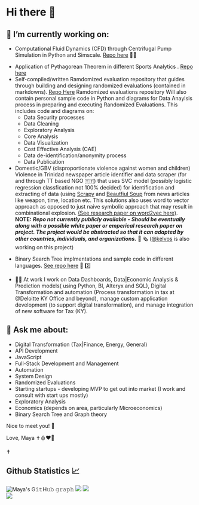 # Hi there 👋 
## 🔭 I’m currently working on:
  - Computational Fluid Dynamics (CFD) through Centrifugal Pump Simulation in Python and Simscale. [Repo here](https://github.com/mcrd25/CFD-cpump) 👩‍🔬
 <!-- - Compiling list of publicly available Economic based research papers (but not private to associations such as AEA) and my own research, such as "How development policies affect the generation of new start ups". This repository will also include simple economic calculation/analysis scripts in python. [Economics Repo here](https://github.com/mcrd25/Economic-Resources)-->
  - Application of Pythagorean Theorem in different Sports Analytics . [Repo here](https://github.com/mcrd25/pythagexp-sports)
  - Self-compiled/written Ramdomized evaluation repository that guides through building and designing randomized evaluations (contained in markdowns). [Repo Here](https://github.com/mcrd25/randomized-evaluations) 
    Ramdomized evaluations repository Will also contain personal sample code in Python and diagrams for Data Anaylsis process in preparing and executing Randomized Evaluations. This includes code and diagrams on: 
    - Data Security processes
    - Data Cleaning
    - Exploratory Analysis
    - Core Analysis
    - Data Visualization
    - Cost Effective Analysis (CAE)
    - Data de-identification/anonymity process
    - Data Publication
- Domestic/GBV (disproportionate violence against women and children)  Violence in Trinidad newspaper article identifier and data scraper (for and through TT based NGO 🇹🇹) that uses SVC model (possibly logistic regression classfication not 100% decided) for identification and extracting of  data (using [Scrapy](https://scrapy.org/) and [Beautfiul Soup](https://beautiful-soup-4.readthedocs.io/en/latest/) from news articles like weapon, time, location etc. This solutions also uses word to vector approach as opposed to just naive symbolic approach that may result in combinational explosion. [(See research paper on word2vec here)](https://www.researchgate.net/publication/234131319_Efficient_Estimation_of_Word_Representations_in_Vector_Space). **NOTE:** ***__Repo not currently publicly available - Should be eventually along with a possible white paper or emperical research paper on project. The project would be abstracted so that it can adapted by other countries, individuals, and organizations.__*** 📰 🗞️ ([@kelvos](https://github.com/Kelvos) is also working on this project)
<!--  - Covid 19 detection guide from chest x-rays using Convolutional Neural Networks. (Yes I know covid-19 is basically not a thing anymore, which is exactly why this is a fun project). [See Repo Here](https://github.com/mcrd25/CNN-for-C19-chestxray-detection) 🧪 👩‍🔬
  -  Profit analysis using Economic Value Added (EVA) and TVM, that uses financial statements as input. This project is based in python (makes use of tensorflow as well) and I will make Jupyter notebooks available for finance professionals to easily navigate the analysis tutorial. **NOTE:** ***__No repo yet. Coming soon__***
  -  Replicated and abstracted analysis of how insurance coverage policies impact pharmaceutical innovation based on [This research](https://www.aeaweb.org/articles?id=10.1257/aeri.20210063&&from=f) 📜 **NOTE:** ***Initial stages of project, no repo yet*** -->
  -  Binary Search Tree implmentations and sample code in different languages. [See repo here](https://github.com/mcrd25/bst) 🌲 2️⃣
<!--  -  Predicting Bitcoin Price Variations using Bayesian Regression = - **NOTE:** ***__no repo yet__*** 🪙
  -  Trying to updated current [Personal Projects Repo (compiled list of all decent projects on my github)](https://github.com/mcrd25/Personal-Projects)-->
  -  🧑‍💼 At work I work on Data Dashboards, Data|Economic Analysis & Prediction models( using Python, BI, Alteryx and SQL), Digital Transformation and automation (Process transformation in tax at @Deloitte KY Office and beyond), manage custom application development (to support digital transformation), and manage integration of new software for Tax (KY).
 



## 💬 Ask me about:
  - Digital Transformation (Tax|Finance, Energy, General)
  - API Development
  - JavaScript
  - Full-Stack Development and Management
  - Automation
  - System Design
  - Randomized Evaluations
  - Starting startups - developing MVP to get out into market (I work and consult with start ups mostly)
  - Exploratory Analysis
  - Economics (depends on area, particularly Microeconomics)
  - Binary Search Tree and Graph theory



<!--
**mcrd25/mcrd25** is a ✨ _special_ ✨ repository because its `README.md` (this file) appears on your GitHub profile.

Here are some ideas to get you started:

- 🔭 I’m currently working on ...
- 🌱 I’m currently learning ...
- 👯 I’m looking to collaborate on ...
- 🤔 I’m looking for help with ...
- 💬 Ask me about ...
- 📫 How to reach me: ...
- ⚡ Fun fact: ...
-->

Nice to meet you! 👋

Love,
Maya ✝️🩸❤️📖

✝️ 



## Github Statistics 📈
![Maya's G𝚒𝚝H𝚞𝚋 𝚐𝚛𝚊𝚙𝚑](https://activity-graph.herokuapp.com/graph?username=mcrd25&theme=redical&hide_border=true&area=true)
![](https://github-readme-stats.vercel.app/api?username=mcrd25&theme=radical&hide_border=false&include_all_commits=true&count_private=true)
![](https://github-readme-streak-stats.herokuapp.com/?user=mcrd25&theme=radical&hide_border=false)<br/>
![](https://github-readme-stats.vercel.app/api/top-langs/?username=mcrd25&theme=radical&hide_border=false&include_all_commits=true&count_private=true&layout=compact)
